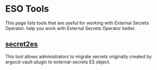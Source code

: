 # ESO Tools

This page lists tools that are useful for working with External Secrets Operator. help you work with External Secrets Operator better.

## [secret2es](https://github.com/Sn0rt/secret2es)

This tool allows administrators to migrate secrets originally created by argocd-vault-plugin to external-secrets ES object.
